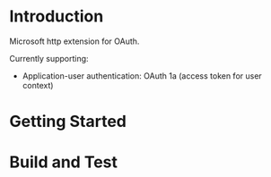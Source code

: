 
# Introduction 
Microsoft http extension for OAuth.

Currently supporting:
- Application-user authentication: OAuth 1a (access token for user context) 


# Getting Started

# Build and Test

